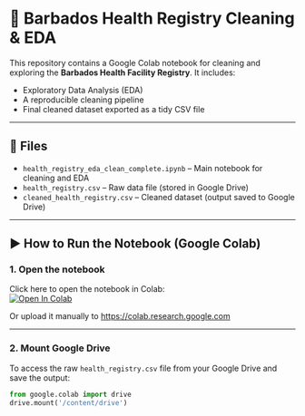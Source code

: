 # 🏥 Barbados Health Registry Cleaning & EDA

This repository contains a Google Colab notebook for cleaning and exploring the **Barbados Health Facility Registry**. It includes:
- Exploratory Data Analysis (EDA)
- A reproducible cleaning pipeline
- Final cleaned dataset exported as a tidy CSV file

---

## 📁 Files

- `health_registry_eda_clean_complete.ipynb` – Main notebook for cleaning and EDA
- `health_registry.csv` – Raw data file (stored in Google Drive)
- `cleaned_health_registry.csv` – Cleaned dataset (output saved to Google Drive)

---

## ▶️ How to Run the Notebook (Google Colab)

### 1. Open the notebook

Click here to open the notebook in Colab:  
[![Open In Colab](https://colab.research.google.com/assets/colab-badge.svg)](https://colab.research.google.com)

Or upload it manually to https://colab.research.google.com

---

### 2. Mount Google Drive

To access the raw `health_registry.csv` file from your Google Drive and save the output:

```python
from google.colab import drive
drive.mount('/content/drive')
